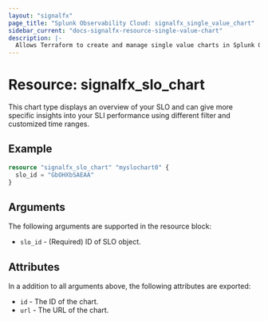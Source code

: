 ```yaml
---
layout: "signalfx"
page_title: "Splunk Observability Cloud: signalfx_single_value_chart"
sidebar_current: "docs-signalfx-resource-single-value-chart"
description: |-
  Allows Terraform to create and manage single value charts in Splunk Observability Cloud
---
```


# Resource: signalfx_slo_chart

This chart type displays an overview of your SLO and can give more specific insights into your SLI performance using different filter and customized time ranges.

## Example

```tf
resource "signalfx_slo_chart" "myslochart0" {
  slo_id = "GbOHXbSAEAA"
}
```

## Arguments

The following arguments are supported in the resource block:

* `slo_id` - (Required) ID of SLO object.

## Attributes

In a addition to all arguments above, the following attributes are exported:

* `id` - The ID of the chart.
* `url` - The URL of the chart.
